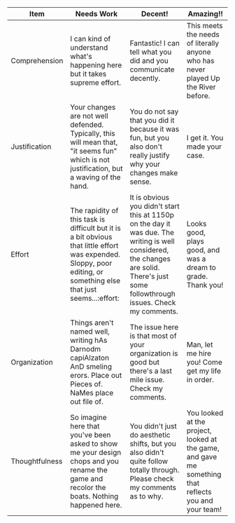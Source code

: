 
| Item           | Needs Work                                                                                                                                                         | Decent!                                                                                                                                                                               | Amazing!!                                                                                             |
| -------------- | ------------------------------------------------------------------------------------------------------------------------------------------------------------------ | ------------------------------------------------------------------------------------------------------------------------------------------------------------------------------------- | ----------------------------------------------------------------------------------------------------- |
| Comprehension  | I can kind of understand what's happening here but it takes supreme effort.                                                                                        | Fantastic! I can tell what you did and you communicate decently.                                                                                                                      | This meets the needs of literally anyone who has never played Up the River before.                    |
| Justification  | Your changes are not well defended. Typically, this will mean that, "it seems fun" which is not justification, but a waving of the hand.                           | You do not say that you did it because it was fun, but you also don't really justify why your changes make sense.                                                                     | I get it. You made your case.                                                                         |
| Effort         | The rapidity of this task is difficult but it is a bit obvious that little effort was expended. Sloppy, poor editing, or something else that just seems...:effort: | It is obvious you didn't start this at 1150p on the day it was due. The writing is well considered, the changes are solid. There's just some followthrough issues. Check my comments. | Looks good, plays good, and was a dream to grade. Thank you!                                          |
| Organization   | Things aren't named well, writing hAs Darnodm capiAlzaton AnD smeling erors. Place out Pieces of. NaMes place out file of.                                         | The issue here is that most of your organization is good but there's a last mile issue. Check my comments.                                                                            | Man, let me hire you! Come get my life in order.                                                      |
| Thoughtfulness | So imagine here that you've been asked to show me your design chops and you rename the game and recolor the boats. Nothing happened here.                          | You didn't just do aesthetic shifts, but you also didn't quite follow totally through. Please check my comments as to why.                                                            | You looked at the project, looked at the game, and gave me something that reflects you and your team! |